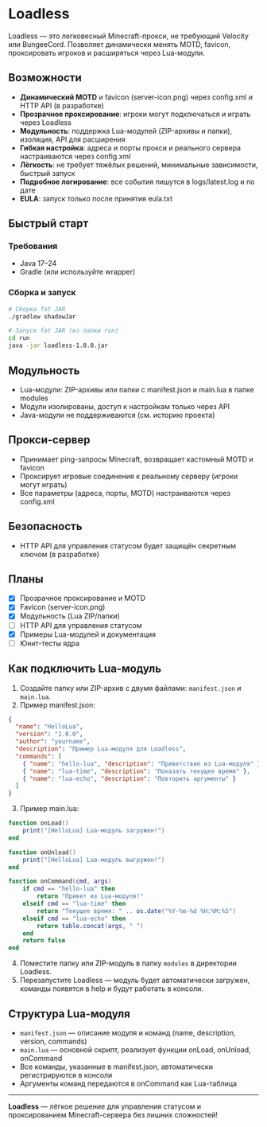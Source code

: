 # Loadless

Loadless — это легковесный Minecraft-прокси, не требующий Velocity или BungeeCord. Позволяет динамически менять MOTD, favicon, проксировать игроков и расширяться через Lua-модули.

## Возможности
- **Динамический MOTD** и favicon (server-icon.png) через config.xml и HTTP API (в разработке)
- **Прозрачное проксирование**: игроки могут подключаться и играть через Loadless
- **Модульность**: поддержка Lua-модулей (ZIP-архивы и папки), изоляция, API для расширения
- **Гибкая настройка**: адреса и порты прокси и реального сервера настраиваются через config.xml
- **Лёгкость**: не требует тяжёлых решений, минимальные зависимости, быстрый запуск
- **Подробное логирование**: все события пишутся в logs/latest.log и по дате
- **EULA**: запуск только после принятия eula.txt

## Быстрый старт

### Требования
- Java 17–24
- Gradle (или используйте wrapper)

### Сборка и запуск
```sh
# Сборка fat JAR
./gradlew shadowJar

# Запуск fat JAR (из папки run)
cd run
java -jar loadless-1.0.0.jar
```

## Модульность
- Lua-модули: ZIP-архивы или папки с manifest.json и main.lua в папке modules
- Модули изолированы, доступ к настройкам только через API
- Java-модули не поддерживаются (см. историю проекта)

## Прокси-сервер
- Принимает ping-запросы Minecraft, возвращает кастомный MOTD и favicon
- Проксирует игровые соединения к реальному серверу (игроки могут играть)
- Все параметры (адреса, порты, MOTD) настраиваются через config.xml

## Безопасность
- HTTP API для управления статусом будет защищён секретным ключом (в разработке)

## Планы
- [x] Прозрачное проксирование и MOTD
- [x] Favicon (server-icon.png)
- [x] Модульность (Lua ZIP/папки)
- [ ] HTTP API для управления статусом
- [x] Примеры Lua-модулей и документация
- [ ] Юнит-тесты ядра

## Как подключить Lua-модуль
1. Создайте папку или ZIP-архив с двумя файлами: `manifest.json` и `main.lua`.
2. Пример manifest.json:
```json
{
  "name": "HelloLua",
  "version": "1.0.0",
  "author": "yourname",
  "description": "Пример Lua-модуля для Loadless",
  "commands": [
    { "name": "hello-lua", "description": "Приветствие из Lua-модуля" },
    { "name": "lua-time", "description": "Показать текущее время" },
    { "name": "lua-echo", "description": "Повторить аргументы" }
  ]
}
```
3. Пример main.lua:
```lua
function onLoad()
    print("[HelloLua] Lua-модуль загружен!")
end

function onUnload()
    print("[HelloLua] Lua-модуль выгружен!")
end

function onCommand(cmd, args)
    if cmd == "hello-lua" then
        return "Привет из Lua-модуля!"
    elseif cmd == "lua-time" then
        return "Текущее время: " .. os.date("%Y-%m-%d %H:%M:%S")
    elseif cmd == "lua-echo" then
        return table.concat(args, " ")
    end
    return false
end
```
4. Поместите папку или ZIP-модуль в папку `modules` в директории Loadless.
5. Перезапустите Loadless — модуль будет автоматически загружен, команды появятся в help и будут работать в консоли.

## Структура Lua-модуля
- `manifest.json` — описание модуля и команд (name, description, version, commands)
- `main.lua` — основной скрипт, реализует функции onLoad, onUnload, onCommand
- Все команды, указанные в manifest.json, автоматически регистрируются в консоли
- Аргументы команд передаются в onCommand как Lua-таблица

---

**Loadless** — лёгкое решение для управления статусом и проксированием Minecraft-сервера без лишних сложностей!
